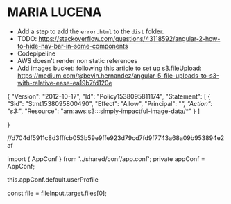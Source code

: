# MARIA LUCENA

- Add a step to add the `error.html` to the `dist` folder.
- TODO: https://stackoverflow.com/questions/43118592/angular-2-how-to-hide-nav-bar-in-some-components
- Codepipeline
- AWS doesn't render non static references 
- Add images bucket:
following this article to set up s3.fileUpload:
https://medium.com/@bevin.hernandez/angular-5-file-uploads-to-s3-with-relative-ease-ea19b7fd120e

{
    "Version": "2012-10-17",
    "Id": "Policy1538095811174",
    "Statement": [
        {
            "Sid": "Stmt1538095800490",
            "Effect": "Allow",
            "Principal": "*",
            "Action": "s3:*",
            "Resource": "arn:aws:s3:::simply-impactful-image-data/*"
        }
    ]
    
}

//d704df5911c8d3fffcb053b59e9ffe923d79cd7fd9f7743a68a09b953894e2af

import { AppConf } from '../shared/conf/app.conf';
private appConf = AppConf;

this.appConf.default.userProfile

const file = fileInput.target.files[0];